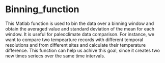 # Binning_function
This Matlab function is used to bin the data over a binning window and obtain the averaged value and standard deviation of the mean for each window. 
It is useful for paleoclimate data comparison. For instance, we want to compare two tempearture records with different temporal resolutions and from different sites and calculate their temperature difference. 
This function can help us achive this goal, since it creates two new times seriecs over the same time intervals. 

